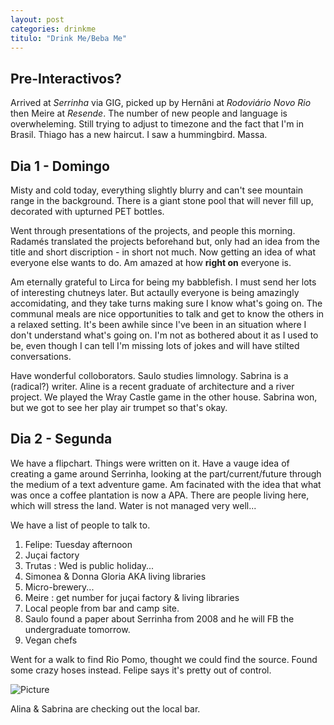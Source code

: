 ```yaml
---
layout: post
categories: drinkme
titulo: "Drink Me/Beba Me"
---
```


## Pre-Interactivos?
Arrived at <em>Serrinha</em> via GIG, picked up by Hernâni at <em>Rodoviário Novo Rio</em> then Meire at <em>Resende</em>. The number of new people and language is overwheleming. Still trying to adjust to timezone and the fact that I'm in Brasil. Thiago has a new haircut. I saw a hummingbird. Massa.


## Dia 1 - Domingo
Misty and cold today, everything slightly blurry and can't see mountain range in the background. There is a giant stone pool that will never fill up, decorated with upturned PET bottles. 

Went through presentations of the projects, and people this morning. Radamés translated the projects beforehand but, only had an idea from the title and short discription - in short not much. Now getting an idea of what everyone else wants to do. Am amazed at how **right on** everyone is. 

Am eternally grateful to Lirca for being my babblefish. I must send her lots of interesting chutneys later. But actaully everyone is being amazingly accomidating, and they take turns making sure I know what's going on. The communal meals are nice opportunities to talk and get to know the others in a relaxed setting. It's been awhile since I've been in an situation where I don't understand what's going on. I'm not as bothered about it as I used to be, even though I can tell I'm missing lots of jokes and will have stilted conversations. 

Have wonderful colloborators. Saulo studies limnology. Sabrina is a (radical?) writer. Aline is a recent graduate of architecture and a river project. We played the Wray Castle game in the other house. Sabrina won, but we got to see her play air trumpet so that's okay.

## Dia 2 - Segunda
We have a flipchart. Things were written on it. Have a vauge idea of creating a game around Serrinha, looking at the part/current/future through the medium of a text adventure game. Am facinated with the idea that what was once a coffee plantation is now a APA. There are people living here, which will stress the land. Water is not managed very well...

We have a list of people to talk to.
1. Felipe: Tuesday afternoon
2. Juçai factory
3. Trutas : Wed is public holiday...
4. Simonea & Donna Gloria AKA living libraries
5. Micro-brewery...
6. Meire : get number for juçai factory & living libraries
7. Local people from bar and camp site.
8. Saulo found a paper about Serrinha from 2008 and he will FB the undergraduate tomorrow.
9. Vegan chefs

Went for a walk to find Rio Pomo, thought we could find the source. Found some crazy hoses instead. Felipe says it's pretty out of control. 

![Picture](/static/imgs/drinkme/crazyhose.jpg)  

Alina & Sabrina are checking out the local bar. 
